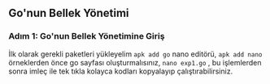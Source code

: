 ## Go'nun Bellek Yönetimi

### Adım 1: Go'nun Bellek Yönetimine Giriş

İlk olarak gerekli paketleri yükleyelim
```apk add go```
nano editörü,
```apk add nano```
örneklerden önce go sayfası oluşturmalısınız,
```nano exp1.go``` ,
bu işlemlerden sonra imleç ile tek tıkla kolayca kodları kopyalayıp çalıştırabilirsiniz.
